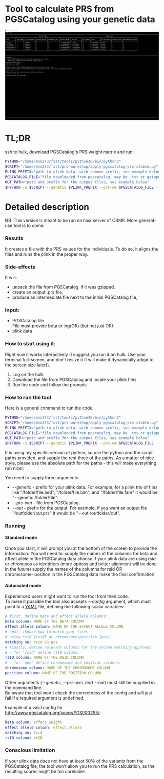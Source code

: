 # Tool to calculate PRS from PGSCatalog using your genetic data

![img.png](img.png)

# TL;DR

ssh to hulk, download PGSCatalog's PRS weight matrix and run:
```bash
PYTHON="/home/mvn373/fast/tools/python36/bin/python3"
SCRIPT="/home/mvn373/fast/prs-workshop/apply-pgscatalog-prs-stable.py"
PLINK_PREFIX="path to plink data, with common prefix, see example below"
PGSCATALOG_FILE="file downloaded from pgscatalog, may be .txt or gzipped"
OUT_PATH="path and prefix for the output files, see example below"
$PYTHON -u $SCRIPT --genetic $PLINK_PREFIX --prs-wm $PGSCATALOG_FILE --out $OUT_PATH
```

# Detailed description

NB. This version is meant to be run on *hulk* server of CBMR. More general-use tool is to come.

### Results
It creates a file with the PRS values for the individuals. To do so, it aligns the files and runs the plink in the proper way.

### Side-effects
It will:
- unpack the file from PGSCatalog, if it was gzipped.
- create an output .prs file,
- produce an intermediate file next to the initial PGSCatalog file,

### Input:
- PGSCatalog file  
File must provide beta or log(OR) (but not *just* OR).
- plink data

### How to start using it:
Right now it works interactively (I suggest you run it on hulk. Use your terminal full-screen, and don't resize it (I will make it dynamically adopt to the screen size later)).  

1. Log on the hulk
2. Download the file from PGSCatalog and locate your plink files
3. Run the code and follow the prompts

### How to run the tool
Here is a general command to run the code:
```bash
PYTHON="/home/mvn373/fast/tools/python36/bin/python3"
SCRIPT="/home/mvn373/fast/prs-workshop/apply-pgscatalog-prs-stable.py"
PLINK_PREFIX="path to plink data, with common prefix, see example below"
PGSCATALOG_FILE="file downloaded from pgscatalog, may be .txt or gzipped"
OUT_PATH="path and prefix for the output files, see example below"
$PYTHON -u $SCRIPT --genetic $PLINK_PREFIX --prs-wm $PGSCATALOG_FILE --out $OUT_PATH
```

It is using my specific version of python, so use the python and the script paths provided, and supply the rest three of the paths. As a matter of nice style, please use the absolute path for the paths - this will make everything run nicer.

You need to supply three arguments:
* *--genetic* - prefix for your plink data. For example, for a plink trio of files like "/folder/file.bed", "/folder/file.bim", and "/folder/file.fam" it would be "--genetic /folder/file".
* *--prs-wm* - file from PGSCatalog.
* *--out* - prefix for the output. For example, if you want an output file "/outfolder/out.prs" it would be "--out /outfolder/out".

### Running
#### Standard mode
Once you start, it will prompt you at the bottom of the screen to provide the information. You will need to:
supply the names of the columns for beta and effect allele in the PGSCatalog data
choose if your plink data are using rsid or chrom:pos as identifiers (more options and better alignment will be done in the future)
supply the names of the columns for rsid OR chromosome+position in the PGSCatalog data
make the final confirmation

#### Automated mode
Experienced users might want to run the tool from their code.  
To make it possible the tool also accepts *--config* argument, which must point to a [YAML](https://yaml.org/spec/1.2/spec.html#id2761803) file, defining the following scalar variables:
```yaml
# first, define beta and effect allele columns:
beta column: NAME OF THE BETA COLUMN
effect allele column: NAME OF THE EFFECT ALLELE COLUMN
# next, choose how to match your files -
# using rsid [rsid] or chromosome+position [pos]:
matching on: rsid OR pos
# finally, define relevant columns for the chosen matching approach
# - for "rsid" define rsID column:
rsID column: NAME OF THE RSID COLUMN
# - for "pos" define chromosome and position columns:
chromosome column: NAME OF THE CHROMOSOME COLUMN
position column: NAME OF THE POSITION COLUMN
```

Other arguments (*--genetic, --prs-wm, and --out*) must still be supplied in the command line.  
Be aware that tool won't check the correctness of the config and will just fail if a required argument is undefined.

Example of a valid config for http://www.pgscatalog.org/score/PGS000255/:
```yaml
beta column: effect_weight
effect allele column: effect_allele
matching on: rsid
rsID column: rsID
```

### Conscious limitation
If your plink data does not have at least 50% of the variants from the PGSCatalog file, the tool won't allow you to run the PRS calculation, as the resulting scores might be too unreliable.
